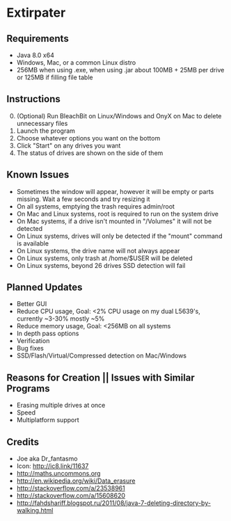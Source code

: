 Extirpater
==========

Requirements
------------
- Java 8.0 x64
- Windows, Mac, or a common Linux distro
- 256MB when using .exe, when using .jar about 100MB + 25MB per drive or 125MB if filling file table

Instructions
------------
0. (Optional) Run BleachBit on Linux/Windows and OnyX on Mac to delete unnecessary files
1. Launch the program
2. Choose whatever options you want on the bottom
3. Click "Start" on any drives you want
4. The status of drives are shown on the side of them

Known Issues
------------
- Sometimes the window will appear, however it will be empty or parts missing. Wait a few seconds and try resizing it
- On all systems, emptying the trash requires admin/root
- On Mac and Linux systems, root is required to run on the system drive
- On Mac systems, if a drive isn't mounted in "/Volumes" it will not be detected
- On Linux systems, drives will only be detected if the "mount" command is available
- On Linux systems, the drive name will not always appear
- On Linux systems, only trash at /home/$USER will be deleted
- On Linux systems, beyond 26 drives SSD detection will fail

Planned Updates
---------------
- Better GUI
- Reduce CPU usage, Goal: <2% CPU usage on my dual L5639's, currently ~3-30% mostly ~5%
- Reduce memory usage, Goal: <256MB on all systems
- In depth pass options
- Verification
- Bug fixes
- SSD/Flash/Virtual/Compressed detection on Mac/Windows

Reasons for Creation || Issues with Similar Programs
----------------------------------------------------
- Erasing multiple drives at once
- Speed
- Multiplatform support

Credits
-------
- Joe aka Dr_fantasmo
- Icon: http://ic8.link/11637
- http://maths.uncommons.org
- http://en.wikipedia.org/wiki/Data_erasure
- http://stackoverflow.com/a/23538961
- http://stackoverflow.com/a/15608620
- http://fahdshariff.blogspot.ru/2011/08/java-7-deleting-directory-by-walking.html
